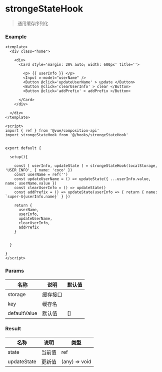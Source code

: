 # strongeStateHook

> 通用缓存序列化 



### Example

```vue
<template>
  <div class="home">

    <div>
      <Card style='margin: 20% auto; width: 600px' title=''>

        <p> {{ userInfo }} </p>
        <Input v-model="userName" />
        <Button @click='updateUserName' > update </Button>
        <Button @click='clearUserInfo' > clear </Button>
        <Button @click='addPrefix' > addPrefix </Button>
   
      </Card>
    </div>
    
  </div>
</template>

<script>
import { ref } from '@vue/composition-api'
import strongeStateHook from '@/hooks/strongeStateHook'


export default { 

  setup(){

    const [ userInfo, updateState ] = strongeStateHook(localStorage, 'USER_INFO', { name: 'coco' })
    const userName = ref('')
    const updateUserName = () => updateState({ ...userInfo.value, name: userName.value })
    const clearUserInfo = () => updateState()
    const addPrefix = () => updateState(userInfo => { return { name: `super-${userInfo.name}` } })

    return {
      userName,
      userInfo,
      updateUserName,
      clearUserInfo,
      addPrefix
    }
    

  }

}
</script>

```





### Params

| 名称         | 说明     | 默认值 |
| ------------ | -------- | ------ |
| storage      | 缓存接口 |        |
| key          | 缓存名   |        |
| defaultValue | 默认值   | []     |



### Result

| 名称        | 说明   | 类型          |
| ----------- | ------ | ------------- |
| state       | 当前值 | ref           |
| updateState | 更新值 | (any) => void |





